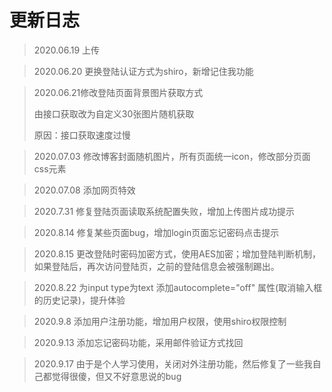 # 更新日志
> 2020.06.19 上传

> 2020.06.20 更换登陆认证方式为shiro，新增记住我功能

> 2020.06.21修改登陆页面背景图片获取方式
>
> 由接口获取改为自定义30张图片随机获取
>
> 原因：接口获取速度过慢

> 2020.07.03 修改博客封面随机图片，所有页面统一icon，修改部分页面css元素

> 2020.07.08 添加网页特效

> 2020.7.31 修复登陆页面读取系统配置失败，增加上传图片成功提示

> 2020.8.14 修复某些页面bug，增加login页面忘记密码点击提示

> 2020.8.15 更改登陆时密码加密方式，使用AES加密；增加登陆判断机制，如果登陆后，再次访问登陆页，之前的登陆信息会被强制踢出。

> 2020.8.22 为input type为text 添加autocomplete="off" 属性(取消输入框的历史记录)，提升体验

> 2020.9.8 添加用户注册功能，增加用户权限，使用shiro权限控制

> 2020.9.13 添加忘记密码功能，采用邮件验证方式找回

> 2020.9.17 由于是个人学习使用，关闭对外注册功能，然后修复了一些我自己都觉得很傻，但又不好意思说的bug
